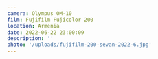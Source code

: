 ```yaml
---
camera: Olympus OM-10
film: Fujifilm Fujicolor 200
location: Armenia
date: 2022-06-22 23:00:09
description: ''
photo: '/uploads/fujifilm-200-sevan-2022-6.jpg'
---
```

